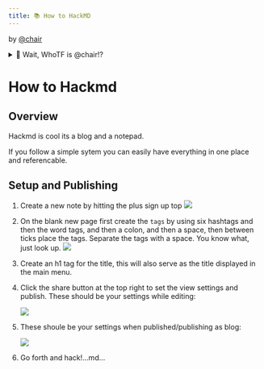 ```yaml
---
title: 📚 How to HackMD
---
```


by [@chair](https://twitter.com/vrycmfy)

<details>
<summary>🤔 Wait, WhoTF is @chair!?</summary>
<br />

Here to prop you up.

Intent on unlocking humanity's freedom, potential and love with Ethereum.

Former auto-body collision repair center assistant manager, currently RaidGuild Raider and Ethereum nomad.

[Have A NICE Day](https://haveaniceday.wtf)

</details>
<p></p>

# How to Hackmd

## Overview

Hackmd is cool its a blog and a notepad.

If you follow a simple sytem you can easily have everything in one place and referencable.

## Setup and Publishing

1. Create a new note by hitting the plus sign up top ![](https://i.imgur.com/HWaFSV8.png)

2. On the blank new page first create the `tags` by using six hashtags and then the word tags, and then a colon, and then a space, then between ticks place the tags. Separate the tags with a space. You know what, just look up. ![](https://i.imgur.com/SRjaWAS.png)

3. Create an h1 tag for the title, this will also serve as the title displayed in the main menu.

4. Click the share button at the top right to set the view settings and publish. These should be your settings while editing:

    ![](https://i.imgur.com/MsYKWJk.png)

5. These shoule be your settings when published/publishing as blog:

    ![](https://i.imgur.com/4GF7cBn.png)

6. Go forth and hack!...md...
